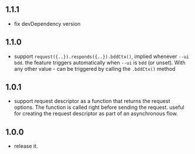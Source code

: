 ## 1.1.1
 - fix devDependency version
 
## 1.1.0
 - support `request({..}).responds({..}).bddCtx()`, implied whenever `--ui bdd`.
   the feature triggers automatically when `--ui` is `bdd` (or unset).
   With any other value - can be triggered by calling the `.bddCtx()` method

## 1.0.1
 - support request descriptor as a function that returns the request options.
   The function is called right before sending the request.
   useful for creating the request descriptor as part of an asynchronous flow.

## 1.0.0
 - release it.